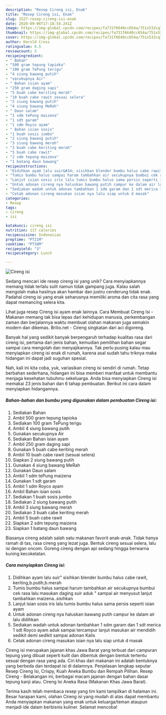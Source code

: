 ```yaml
---
description: "Resep Cireng isi, Enak"
title: "Resep Cireng isi, Enak"
slug: 2527-resep-cireng-isi-enak
date: 2020-09-06T17:18:54.241Z
image: https://img-global.cpcdn.com/recipes/fa731f6640cc654a/751x532cq70/cireng-isi-foto-resep-utama.jpg
thumbnail: https://img-global.cpcdn.com/recipes/fa731f6640cc654a/751x532cq70/cireng-isi-foto-resep-utama.jpg
cover: https://img-global.cpcdn.com/recipes/fa731f6640cc654a/751x532cq70/cireng-isi-foto-resep-utama.jpg
author: Harold Cross
ratingvalue: 4.5
reviewcount: 3
recipeingredient:
- " Bahan"
- "500 gram tepung tapioka"
- "100 gram TePung terigu"
- "4 siung bawang putih"
- "secukupnya Air"
- " Bahan isian ayam"
- "250 gram daging sapi"
- "5 buah cabe keriting merah"
- "10 buah cabe rawit sesuai selera"
- "2 siung bawang putih"
- "4 siung bawang MeRah"
- " Daun salam"
- "1 sdm tePung maizena"
- "1 sdt garam"
- "1 sdm Royco ayam"
- " Bahan isian sosis"
- "1 buah sosis jumbo"
- "2 siung bawang putih"
- "3 siung bawang merah"
- "3 buah cabe keriting merah"
- "5 buah cabe rawit"
- "2 sdm tepung maizena"
- "1 batang daun bawang"
recipeinstructions:
- "Didihkan ayam lalu suir&#34; sisihkan blender bumbu halus cabe rawit, keriting,b.putih,b.merah"
- "Tumis bumbu halus sampai harum tambahkan air secukupnya bumbui cek rasa lalu masukan daging suir aduk &#34; sampai air menyusut lanjut tambahkan maizena..sisihkan"
- "Lanjut isian sosis iris lalu tumis bumbu halus sama persis seperti isian ayam"
- "Untuk adonan cireng nya haluskan bawang putih campur ke dalam air lalu didihkan"
- "Sediakan wadah untuk adonan tambahkan 1 sdm garam dan 1 sdt merica 1 sdt Royco ayam aduk sampai tercampur lanjut masukan air mendidih sedikit demi sedikit sampai adonan Kalis"
- "Cetak adonan cireng masukan isian nya lalu siap untuk d masak"
categories:
- Resep
tags:
- cireng
- isi

katakunci: cireng isi 
nutrition: 117 calories
recipecuisine: Indonesian
preptime: "PT21M"
cooktime: "PT38M"
recipeyield: "3"
recipecategory: Lunch

---
```



![Cireng isi](https://img-global.cpcdn.com/recipes/fa731f6640cc654a/751x532cq70/cireng-isi-foto-resep-utama.jpg)

Sedang mencari ide resep cireng isi yang unik? Cara menyiapkannya memang tidak terlalu sulit namun tidak gampang juga. Kalau salah mengolah maka hasilnya akan hambar dan justru cenderung tidak enak. Padahal cireng isi yang enak seharusnya memiliki aroma dan cita rasa yang dapat memancing selera kita.

Lihat juga resep Cireng isi ayam enak lainnya. Cara Membuat Cireng Isi - Makanan memang tak bisa lepas dari kehidupan manusia, perkembangan zaman dan berjalannya waktu membuat olahan makanan juga semakin modern dan dikemas. Brilio.net - Cireng singkatan dari aci digoreng.

Banyak hal yang sedikit banyak berpengaruh terhadap kualitas rasa dari cireng isi, pertama dari jenis bahan, kemudian pemilihan bahan segar sampai cara mengolah dan menyajikannya. Tak perlu pusing kalau mau menyiapkan cireng isi enak di rumah, karena asal sudah tahu triknya maka hidangan ini dapat jadi suguhan spesial.


Nah, kali ini kita coba, yuk, variasikan cireng isi sendiri di rumah. Tetap berbahan sederhana, hidangan ini bisa memberi manfaat untuk membantu menjaga kesehatan tubuhmu sekeluarga. Anda bisa menyiapkan Cireng isi memakai 23 jenis bahan dan 6 tahap pembuatan. Berikut ini cara dalam menyiapkan hidangannya.

<!--inarticleads1-->

##### Bahan-bahan dan bumbu yang digunakan dalam pembuatan Cireng isi:

1. Sediakan  Bahan
1. Ambil 500 gram tepung tapioka
1. Sediakan 100 gram TePung terigu
1. Ambil 4 siung bawang putih
1. Gunakan secukupnya Air
1. Sediakan  Bahan isian ayam
1. Ambil 250 gram daging sapi
1. Gunakan 5 buah cabe keriting merah
1. Ambil 10 buah cabe rawit (sesuai selera)
1. Siapkan 2 siung bawang putih
1. Gunakan 4 siung bawang MeRah
1. Gunakan  Daun salam
1. Ambil 1 sdm tePung maizena
1. Gunakan 1 sdt garam
1. Ambil 1 sdm Royco ayam
1. Ambil  Bahan isian sosis
1. Sediakan 1 buah sosis jumbo
1. Sediakan 2 siung bawang putih
1. Ambil 3 siung bawang merah
1. Sediakan 3 buah cabe keriting merah
1. Ambil 5 buah cabe rawit
1. Siapkan 2 sdm tepung maizena
1. Siapkan 1 batang daun bawang


Biasanya cireng adalah salah satu makanan favorit anak-anak. Tidak hanya ramah di tas, rasa cireng yang lezat juga. Bentuk cireng sesuai selera, lalu isi dengan oncom. Goreng cireng dengan api sedang hingga berwarna kuning kecokelatan. 

<!--inarticleads2-->

##### Cara menyiapkan Cireng isi:

1. Didihkan ayam lalu suir&#34; sisihkan blender bumbu halus cabe rawit, keriting,b.putih,b.merah
1. Tumis bumbu halus sampai harum tambahkan air secukupnya bumbui cek rasa lalu masukan daging suir aduk &#34; sampai air menyusut lanjut tambahkan maizena..sisihkan
1. Lanjut isian sosis iris lalu tumis bumbu halus sama persis seperti isian ayam
1. Untuk adonan cireng nya haluskan bawang putih campur ke dalam air lalu didihkan
1. Sediakan wadah untuk adonan tambahkan 1 sdm garam dan 1 sdt merica 1 sdt Royco ayam aduk sampai tercampur lanjut masukan air mendidih sedikit demi sedikit sampai adonan Kalis
1. Cetak adonan cireng masukan isian nya lalu siap untuk d masak


Cireng isi merupakan jajanan khas Jawa Barat yang terbuat dari campuran tepung yang dibuat seperti kulit dan dibentuk dengan bentuk tertentu sesuai dengan rasa yang ada. Ciri khas dari makanan ini adalah bentuknya yang berbeda dan terdapat isi di dalamnya. Penjelasan lengkap seputar Resep Cireng Isi, Crispy, Kuah Aneka Bumbu dan Rempah Pilihan. Resep Cireng - Belakangan ini, berbagai macam jajanan dengan bahan dasar tepung kanji atau. Cireng Isi Aneka Rasa (Makanan Khas Jawa Barat). 

Terima kasih telah membaca resep yang tim kami tampilkan di halaman ini. Besar harapan kami, olahan Cireng isi yang mudah di atas dapat membantu Anda menyiapkan makanan yang enak untuk keluarga/teman ataupun menjadi ide dalam berbisnis kuliner. Selamat mencoba!
